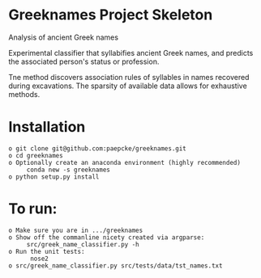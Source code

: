 # Greeknames Project Skeleton

Analysis of ancient Greek names

Experimental classifier that syllabifies ancient Greek names,
and predicts the associated person's status or profession.

Tne method discovers association rules of syllables in names
recovered during excavations. The sparsity of available data allows
for exhaustive methods.

# Installation

    o git clone git@github.com:paepcke/greeknames.git
    o cd greeknames
    o Optionally create an anaconda environment (highly recommended)
         conda new -s greeknames
    o python setup.py install

# To run:

    o Make sure you are in .../greeknames
    o Show off the commanline nicety created via argparse:
         src/greek_name_classifier.py -h
    o Run the unit tests:
          nose2
    o src/greek_name_classifier.py src/tests/data/tst_names.txt
    
